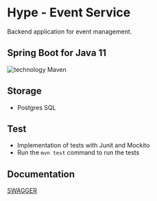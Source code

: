# Hype - Event Service
Backend application for event management.

## Spring Boot for Java 11
![technology Maven](https://img.shields.io/badge/technology-Maven-blue.svg)

## Storage
* Postgres SQL

## Test
* Implementation of tests with Junit and Mockito
* Run the ```mvn test``` command to run the tests

## Documentation
[SWAGGER](https://event-services.herokuapp.com/swagger-ui.html#/event-controller)
